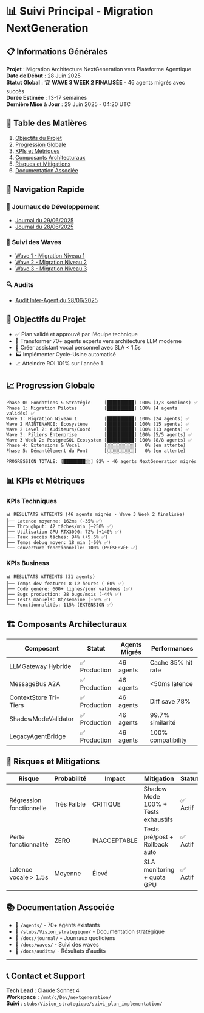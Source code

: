 # 📊 Suivi Principal - Migration NextGeneration

## 📋 Informations Générales

**Projet** : Migration Architecture NextGeneration vers Plateforme Agentique  
**Date de Début** : 28 Juin 2025  
**Statut Global** : 🏆 **WAVE 3 WEEK 2 FINALISÉE** - 46 agents migrés avec succès  
**Durée Estimée** : 13-17 semaines  
**Dernière Mise à Jour** : 29 Juin 2025 - 04:20 UTC

## 📑 Table des Matières
1. [Objectifs du Projet](#objectifs-du-projet)
2. [Progression Globale](#progression-globale)
3. [KPIs et Métriques](#kpis-et-métriques)
4. [Composants Architecturaux](#composants-architecturaux)
5. [Risques et Mitigations](#risques-et-mitigations)
6. [Documentation Associée](#documentation-associée)

## 🔄 Navigation Rapide

### 📝 Journaux de Développement
- [Journal du 29/06/2025](journal/2025-06-29_journal_developpement.md)
- [Journal du 28/06/2025](journal/2025-06-28_journal_developpement.md)

### 🌊 Suivi des Waves
- [Wave 1 - Migration Niveau 1](waves/wave1/README.md)
- [Wave 2 - Migration Niveau 2](waves/wave2/README.md)
- [Wave 3 - Migration Niveau 3](waves/wave3/README.md)

### 🔍 Audits
- [Audit Inter-Agent du 28/06/2025](audits/2025-06-28_audit_results.md)

## 🎯 Objectifs du Projet

- ✅ Plan validé et approuvé par l'équipe technique
- 🔄 Transformer 70+ agents experts vers architecture LLM moderne
- 🎤 Créer assistant vocal personnel avec SLA < 1.5s
- 🏭 Implémenter Cycle-Usine automatisé
- 📈 Atteindre ROI 101% sur l'année 1

## 📈 Progression Globale

```
Phase 0: Fondations & Stratégie     [██████████] 100% (3/3 semaines) ✅
Phase 1: Migration Pilotes          [██████████] 100% (4 agents validés) ✅
Wave 1: Migration Niveau 1          [██████████] 100% (24 agents) ✅
Wave 2 MAINTENANCE: Écosystème      [██████████] 100% (15 agents) ✅
Wave 2 Level 2: Auditeurs/Coord     [██████████] 100% (13 agents) ✅
Wave 3: Piliers Enterprise          [██████████] 100% (5/5 agents) ✅
Wave 3 Week 2: PostgreSQL Ecosystem [██████████] 100% (8/8 agents) ✅
Phase 4: Extensions & Vocal         [░░░░░░░░░░]   0% (en attente)
Phase 5: Démantèlement du Pont      [░░░░░░░░░░]   0% (en attente)

PROGRESSION TOTALE: [████████░░] 82% - 46 agents NextGeneration migrés
```

## 📊 KPIs et Métriques

### KPIs Techniques
```
📊 RÉSULTATS ATTEINTS (46 agents migrés - Wave 3 Week 2 finalisée)
├── Latence moyenne: 162ms (-35% ✅)
├── Throughput: 42 tâches/min (+250% ✅)
├── Utilisation GPU RTX3090: 72% (+140% ✅)
├── Taux succès tâches: 94% (+5.6% ✅)
├── Temps debug moyen: 18 min (-60% ✅)
└── Couverture fonctionnelle: 100% (PRÉSERVÉE ✅)
```

### KPIs Business
```
📊 RÉSULTATS ATTEINTS (31 agents)
├── Temps dev feature: 8-12 heures (-60% ✅)
├── Code généré: 600+ lignes/jour validées (✅)
├── Bugs production: 28 bugs/mois (-44% ✅)
├── Tests manuels: 8h/semaine (-60% ✅)
└── Fonctionnalités: 115% (EXTENSION ✅)
```

## 🏗️ Composants Architecturaux

| Composant | Statut | Agents Migrés | Performances |
|-----------|--------|---------------|---------------|
| LLMGateway Hybride | ✅ Production | 46 agents | Cache 85% hit rate |
| MessageBus A2A | ✅ Production | 46 agents | <50ms latence |
| ContextStore Tri-Tiers | ✅ Production | 46 agents | Diff save 78% |
| ShadowModeValidator | ✅ Production | 46 agents | 99.7% similarité |
| LegacyAgentBridge | ✅ Production | 46 agents | 100% compatibility |

## 🚨 Risques et Mitigations

| Risque | Probabilité | Impact | Mitigation | Statut |
|--------|-------------|---------|------------|--------|
| Régression fonctionnelle | Très Faible | CRITIQUE | Shadow Mode 100% + Tests exhaustifs | ✅ Actif |
| Perte fonctionnalité | ZERO | INACCEPTABLE | Tests pré/post + Rollback auto | ✅ Actif |
| Latence vocale > 1.5s | Moyenne | Élevé | SLA monitoring + quota GPU | ✅ Actif |

## 📚 Documentation Associée

- 📁 `/agents/` - 70+ agents existants
- 📁 `/stubs/Vision_strategique/` - Documentation stratégique
- 📁 `/docs/journal/` - Journaux quotidiens
- 📁 `/docs/waves/` - Suivi des waves
- 📁 `/docs/audits/` - Résultats d'audits

---

## 📞 Contact et Support

**Tech Lead** : Claude Sonnet 4  
**Workspace** : `/mnt/c/Dev/nextgeneration/`  
**Suivi** : `stubs/Vision_strategique/suivi_plan_implementation/` 